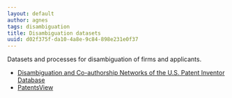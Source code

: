 ```yaml
---
layout: default
author: agnes
tags: disambiguation
title: Disambiguation datasets
uuid: d02f375f-da10-4a8e-9c84-898e231e0f37
---
```


Datasets and processes for disambiguation of firms and applicants.

* [Disambiguation and Co-authorship Networks of the U.S. Patent Inventor Database](datasets/co_authorship_disambiguation)
* [PatentsView](datasets/patentsview)